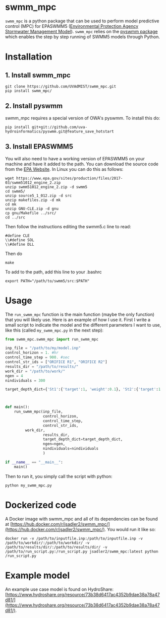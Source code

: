# swmm_mpc 
`swmm_mpc` is a python package that can be used to perform model predictive control (MPC) for EPASWMM5 ([Environmental Protection Agency Stormwater Management Model](https://www.epa.gov/water-research/storm-water-management-model-swmm)). `swmm_mpc` relies on the [pyswmm package](https://github.com/OpenWaterAnalytics/pyswmm) which enables the step by step running of SWMM5 models through Python.  

# Installation
## 1. Install swmm_mpc
```
git clone https://github.com/UVAdMIST/swmm_mpc.git
pip install swmm_mpc/
```
## 2. Install pyswmm
swmm\_mpc requires a special version of OWA's pyswmm. To install this do:

```
pip install git+git://github.com/uva-hydroinformatics/pyswmm.git@feature_save_hotstart
```

## 3. Install EPASWMM5 
You will also need to have a working version of EPASWMM5 on your machine and have it added to the path. You can download the source code from the [EPA Website](https://www.epa.gov/water-research/storm-water-management-model-swmm). In Linux you can do this as follows:
```
wget https://www.epa.gov/sites/production/files/2017-03/swmm51012_engine_2.zip
unzip swmm51012_engine_2.zip -d swmm5
cd swmm5/
unzip source5_1_012.zip -d src
unzip makefiles.zip -d mk
cd mk
unzip GNU-CLE.zip -d gnu
cp gnu/Makefile ../src/
cd ../src
```
Then follow the instructions editing the swmm5.c line to read:
```
#define CLE
\\#define SOL
\\#define DLL
```
Then do
```
make
```
To add to the path, add this line to your .bashrc
```
export PATH="/path/to/swmm5/src:$PATH"
```

# Usage
The `run_swmm_mpc` function is the main function (maybe the only function) that 
you will likely use. Here is an example of how I use it. First I write a small 
script to indicate the model and the different parameters I want to use, like 
this (called `my_swmm_mpc.py` in the next step):

```python
from swmm_mpc.swmm_mpc import run_swmm_mpc

inp_file = "/path/to/my/model.inp"
control_horizon = 1. #hr
control_time_step = 900. #sec
control_str_ids = ["ORIFICE R1", "ORIFICE R2"]
results_dir = "/path/to/results/"
work_dir = "/path/to/work/"
ngen = 4
nindividuals = 300

target_depth_dict={'St1':{'target':1, 'weight':0.1}, 'St2':{'target':1.5, 'weight':0.1}}



def main():
    run_swmm_mpc(inp_file,
                 control_horizon,
                 control_time_step,
                 control_str_ids,
		 work_dir,
                 results_dir,
                 target_depth_dict=target_depth_dict,
                 ngen=ngen,
                 nindividuals=nindividuals
                 )

if __name__ == "__main__":
    main()
```

Then to run it, you simply call the script with python:
```
python my_swmm_mpc.py
```
# Dockerized code
A Docker image with swmm_mpc and all of its dependencies can be found at [https://hub.docker.com/r/jsadler2/swmm_mpc/](https://hub.docker.com/r/jsadler2/swmm_mpc/). You would run it like so:

```
docker run -v /path/to/inputfile.inp:/path/to/inputfile.inp -v /path/to/workdir/:/path/to/workdir/ -v /path/to/results/dir/:/path/to/results/dir/ -v /path/to/run_script.py:/run_script.py jsadler2/swmm_mpc:latest python /run_script.py
```
# Example model 
An example use case model is found on HydroShare: [https://www.hydroshare.org/resource/73b38d6417ac4352b9dae38a78a47d81/](https://www.hydroshare.org/resource/73b38d6417ac4352b9dae38a78a47d81/).
